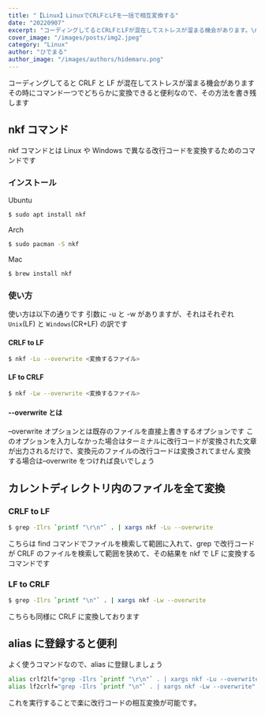 ```yaml
---
title: "【Linux】LinuxでCRLFとLFを一括で相互変換する"
date: "20220907"
excerpt: "コーディングしてるとCRLFとLFが混在してストレスが溜まる機会があります。\nその時にコマンド一つでどちらかに変換できると便利なので、その方法を書き残します。"
cover_image: "/images/posts/img2.jpeg"
category: "Linux"
author: "ひでまる"
author_image: "/images/authors/hidemaru.png"
---
```


コーディングしてると CRLF と LF が混在してストレスが溜まる機会があります
その時にコマンド一つでどちらかに変換できると便利なので、その方法を書き残します

## nkf コマンド

nkf コマンドとは Linux や Windows で異なる改行コードを変換するためのコマンドです

### インストール

Ubuntu

```bash
$ sudo apt install nkf
```

Arch

```bash
$ sudo pacman -S nkf
```

Mac

```bash
$ brew install nkf
```

### 使い方

使い方は以下の通りです
引数に -u と -w がありますが、それはそれぞれ `Unix`(LF) と `Windows`(CR+LF) の訳です

#### CRLF to LF

```bash
$ nkf -Lu --overwrite <変換するファイル>
```

#### LF to CRLF

```bash
$ nkf -Lw --overwrite <変換するファイル>
```

#### --overwrite とは

–overwrite オプションとは既存のファイルを直接上書きするオプションです
このオプションを入力しなかった場合はターミナルに改行コードが変換された文章が出力されるだけで、変換元のファイルの改行コードは変換されてません
変換する場合は–overwrite をつければ良いでしょう

## カレントディレクトリ内のファイルを全て変換

### CRLF to LF

```bash
$ grep -Ilrs `printf "\r\n"` . | xargs nkf -Lu --overwrite
```

こちらは find コマンドでファイルを検索して範囲に入れて、grep で改行コードが CRLF のファイルを検索して範囲を狭めて、その結果を nkf で LF に変換するコマンドです

### LF to CRLF

```bash
$ grep -Ilrs `printf "\n"` . | xargs nkf -Lw --overwrite
```

こちらも同様に CRLF に変換しております

## alias に登録すると便利

よく使うコマンドなので、alias に登録しましょう

```bash
alias crlf2lf="grep -Ilrs `printf "\r\n"` . | xargs nkf -Lu --overwrite"
alias lf2crlf="grep -Ilrs `printf "\n"` . | xargs nkf -Lw --overwrite"
```

これを実行することで楽に改行コードの相互変換が可能です。
